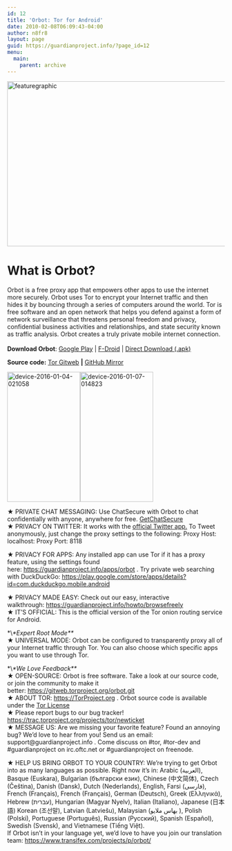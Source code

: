 ```yaml
---
id: 12
title: 'Orbot: Tor for Android'
date: 2010-02-08T06:09:43-04:00
author: n8fr8
layout: page
guid: https://guardianproject.info/?page_id=12
menu:
  main:
    parent: archive
---
```

<img class="alignnone size-large wp-image-13245" src="https://guardianproject.info/wp-content/uploads/2010/02/featuregraphic-1024x500.png" alt="featuregraphic" width="780" height="381" srcset="https://guardianproject.info/wp-content/uploads/2010/02/featuregraphic.png 1024w, https://guardianproject.info/wp-content/uploads/2010/02/featuregraphic-300x146.png 300w, https://guardianproject.info/wp-content/uploads/2010/02/featuregraphic-768x375.png 768w" sizes="(max-width: 780px) 100vw, 780px" /> 

# What is Orbot?

Orbot is a free proxy app that empowers other apps to use the internet more securely. Orbot uses Tor to encrypt your Internet traffic and then hides it by bouncing through a series of computers around the world. Tor is free software and an open network that helps you defend against a form of network surveillance that threatens personal freedom and privacy, confidential business activities and relationships, and state security known as traffic analysis. Orbot creates a truly private mobile internet connection.  
<a href="https://play.google.com/store/apps/details?id=org.torproject.android" target="_blank"><br /> </a>**Download Orbot**: [Google Play](https://market.android.com/details?id=org.torproject.android) | [F-Droid](/fdroid) | [Direct Download (.apk)](https://guardianproject.info/releases/orbot-latest.apk)

**Source code:** [Tor Gitweb](https://gitweb.torproject.org/orbot.git) **|** [GitHub Mirror](https://github.com/n8fr8/orbot)

<img class="alignnone wp-image-13243 size-medium" src="https://guardianproject.info/wp-content/uploads/2010/02/device-2016-01-04-021058-169x300.png" alt="device-2016-01-04-021058" width="169" height="300" srcset="https://guardianproject.info/wp-content/uploads/2010/02/device-2016-01-04-021058-169x300.png 169w, https://guardianproject.info/wp-content/uploads/2010/02/device-2016-01-04-021058-576x1024.png 576w, https://guardianproject.info/wp-content/uploads/2010/02/device-2016-01-04-021058.png 720w" sizes="(max-width: 169px) 100vw, 169px" /><img class="alignnone size-medium wp-image-13241" src="https://guardianproject.info/wp-content/uploads/2010/02/device-2016-01-07-014823-169x300.png" alt="device-2016-01-07-014823" width="169" height="300" srcset="https://guardianproject.info/wp-content/uploads/2010/02/device-2016-01-07-014823-169x300.png 169w, https://guardianproject.info/wp-content/uploads/2010/02/device-2016-01-07-014823-576x1024.png 576w, https://guardianproject.info/wp-content/uploads/2010/02/device-2016-01-07-014823.png 720w" sizes="(max-width: 169px) 100vw, 169px" /> 

★ PRIVATE CHAT MESSAGING: Use ChatSecure with Orbot to chat confidentially with anyone, anywhere for free. [GetChatSecure](/apps/chatsecure)  
★ PRIVACY ON TWITTER: It works with the <a title="Official Twitter app with proxy feature" href="https://play.google.com/store/apps/details?id=com.twitter.android" target="_blank">official Twitter app.</a> To Tweet anonymously, just change the proxy settings to the following: Proxy Host: localhost: Proxy Port: 8118

★ PRIVACY FOR APPS: Any installed app can use Tor if it has a proxy feature, using the settings found here: <https://guardianproject.info/apps/orbot> . Try private web searching with DuckDuckGo: <https://play.google.com/store/apps/details?id=com.duckduckgo.mobile.android>

★ PRIVACY MADE EASY: Check out our easy, interactive walkthrough: <a href="https://www.google.com/url?q=https://guardianproject.info/howto/browsefreely&sa=D&usg=AFQjCNEG7commrc67XrUxb_0tfKCMQPy2g" target="_blank">https://guardianproject.info/howto/browsefreely</a>  
★ IT’S OFFICIAL: This is the official version of the Tor onion routing service for Android.

\*\\*\*Expert Root Mode\*\**  
★ UNIVERSAL MODE: Orbot can be configured to transparently proxy all of your Internet traffic through Tor. You can also choose which specific apps you want to use through Tor.

\*\\*\*We Love Feedback\*\**  
★ OPEN-SOURCE: Orbot is free software. Take a look at our source code, or join the community to make it better: <a href="https://www.google.com/url?q=https://gitweb.torproject.org/orbot.git&sa=D&usg=AFQjCNEpj_yHjh9MXieeSi2hbbd5o0P_5Q" target="_blank">https://gitweb.torproject.org/orbot.git</a>  
★ ABOUT TOR: <a href="https://www.google.com/url?q=https://TorProject.org&sa=D&usg=AFQjCNHBD4XzmolnTDcgLMoDNg7Q2EREJw" target="_blank">https://TorProject.org</a> . Orbot source code is available under the [Tor License](https://gitweb.torproject.org/orbot.git/blob_plain/HEAD:/LICENSE)  
★ Please report bugs to our bug tracker! <a href="https://trac.torproject.org/projects/tor/newticket" target="_blank">https://trac.torproject.org/projects/tor/newticket</a>  
★ MESSAGE US: Are we missing your favorite feature? Found an annoying bug? We’d love to hear from you! Send us an email: support&#x40;&#103;u&#x61;r&#x64;i&#x61;&#110;p&#x72;o&#x6a;&#101;c&#x74;.&#x69;n&#x66;&#111; . Come discuss on #tor, #tor-dev and #guardianproject on irc.oftc.net or #guardianproject on freenode.

★ HELP US BRING ORBOT TO YOUR COUNTRY: We’re trying to get Orbot into as many languages as possible. Right now it’s in: Arabic (العربية), Basque (Euskara), Bulgarian (български език), Chinese (中文简体), Czech (Čeština), Danish (Dansk), Dutch (Nederlands), English, Farsi (فارسی), French (Français), French (Français), German (Deutsch), Greek (Ελληνικά), Hebrew (עברית), Hungarian (Magyar Nyelv), Italian (Italiano), Japanese (日本語) Korean (조선말), Latvian (Latviešu), Malaysian (بهاس ملايو ), Polish (Polski), Portuguese (Português), Russian (Русский), Spanish (Español), Swedish (Svensk), and Vietnamese (Tiếng Việt).  
If Orbot isn’t in your language yet, we’d love to have you join our translation team: <a href="https://www.transifex.com/projects/p/orbot/" target="_blank">https://www.transifex.com/projects/p/orbot/</a>

<p style="text-align: center;">

